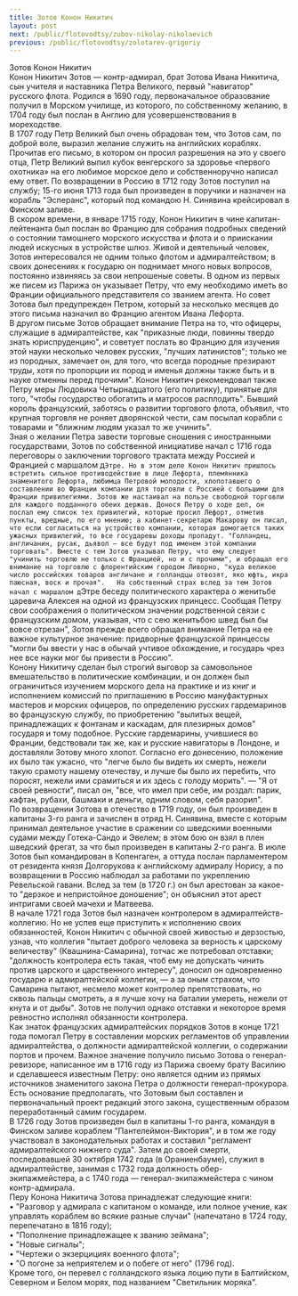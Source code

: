 ```yaml
---
title: Зотов Конон Никитич
layout: post
next: /public/flotovodtsy/zubov-nikolay-nikolaevich
previous: /public/flotovodtsy/zolotarev-grigoriy
---
```


Зотов Конон Никитич  
Конон Никитич Зотов — контр-адмирал, брат Зотова Ивана Никитича, сын учителя и наставника Петра Великого, первый "навигатор" русского флота. Родился в 1690 году, первоначальное образование получил в Морском училище, из которого, по собственному желанию, в 1704 году был послан в Англию для усовершенствования в мореходстве.   
В 1707 году Петр Великий был очень обрадован тем, что Зотов сам, по доброй воле, выразил желание служить на английских кораблях. Прочитав его письмо, в котором он просил разрешения на это у своего отца, Петр Великий выпил кубок венгерского за здоровье «первого охотника» на его любимое морское дело и собственноручно написал ему ответ. По возвращении в Россию в 1712 году Зотов поступил на службу; 15-го июня 1713 года был произведен в поручики и назначен на корабль "Эсперанс", который под командою H. Синявина крейсировал в Финском заливе.   
В скором времени, в январе 1715 году, Конон Никитич в чине капитан-лейтенанта был послан во Францию для собрания подробных сведений о состоянии тамошнего морского искусства и флота и о приискании людей искусных в устройстве шлюз. Живой и деятельный человек, Зотов интересовался не одним только флотом и адмиралтейством; в своих донесениях к государю он поднимает много новых вопросов, постоянно извиняясь за свои непрошеные советы. В одном из первых же писем из Парижа он указывает Петру, что ему необходимо иметь во Франции официального представителя со званием агента. Но совет Зотова был предупрежден Петром, который за несколько месяцев до этого письма назначил во Францию агентом Ивана Лефорта.   
В другом письме Зотов обращает внимание Петра на то, что офицеры, служащие в адмиралтействе, как "приказные люди, повинны твердо знать юриспруденцию", и советует послать во Францию для изучения этой науки несколько человек русских, "лучших латинистов"; только не из породных, замечает он, для того, что всегда породные презирают труды, хотя по пропорции их пород и именья должны также быть и в науке отменны перед прочими". Конон Никитич рекомендовал также Петру меры Людовика Четырнадцатого (его политику), принятые для того, "чтобы государство обогатить и матросов расплодить". Бывший король французский, заботясь о развитии торгового флота, объявил, что крупная торговля не роняет дворянской чести, сам посылал корабли с товарами и "ближним людям указал то же учинить".   
Зная о желании Петра завести торговые сношения с иностранными государствами, Зотов по собственной инициативе начал с 1716 года переговоры о заключении торгового трактата между Россией и Францией с маршалом д`Этре. Но в этом деле Конон Никитич пришлось встретить сильное противодействие в лице Лефорта, племянника знаменитого Лефорта, любимца Петровой молодости, хлопотавшего о составлении во Франции компании для торговли с Россией с большими для Франции привилегиями. Зотов же настаивал на пользе свободной торговли для каждого подданного обеих держав. Донося Петру о ходе дел, он послал ему список тех привилегий, которые просил Лефорт, отметив пункты, вредные, по его мнению; а кабинет-секретарю Макарову он писал, что если согласиться на устройство компании, которая домогается таких ужасных привилегий, то все государевы доходы пропадут. "Голландец, англичанин, русак, дьявол — все будут под именем этой компании торговать". Вместе с тем Зотов указывал Петру, что ему следует "учинить торговлю не только с Францией, но и с прочими", и обращал его внимание на торговлю с флорентийским городом Ливорно, "куда великое число российских товаров англичане и голландцы отвозят, яко юфть, икра паюсная, воск и прочая".  
На собственный страх вслед за тем Зотов начал с маршалом д`Этре беседу политического характера о женитьбе царевича Алексея на одной из французских принцесс. Сообщая Петру свои соображения о политическом значении родственной связи с французским домом, указывая, что с сею женитьбою швед был бы вовсе отрезан", Зотов прежде всего обращал внимание Петра на ее важное культурное значение: придворные французской принцессы "могли бы ввести у нас в обычай учтивое обхождение, и государь чрез нее все науки мог бы привести в Россию".   
Конону Никитичу сделан был строгий выговор за самовольное вмешательство в политические комбинации, и он должен был ограничиться изучением морского дела на практике и из книг и исполнением комиссий по приглашению в Россию мануфактурных мастеров и морских офицеров, по определению русских гардемаринов во французскую службу, по приобретению "вылитых вещей, принадлежащих к фонтанам и каскадам, для плезирных домов" государя и тому подобное. Русские гардемарины, учившиеся во Франции, бедствовали так же, как и русские навигаторы в Лондоне, и доставляли Зотову много хлопот. Согласно его донесению, положение их было так ужасно, что "легче было бы видеть их смерть, нежели такую срамоту нашему отечеству, и лучше бы было их перебить, что поросят, нежели ими срамиться и их здесь с голоду морить". — "Я от своей ревности", писал он, "все, что имел при себе, им роздал: парик, кафтан, рубахи, башмаки и деньги, одним словом, себя разорил".  
По возвращении Зотова в отечество в 1719 году, он был произведен в капитаны 3-го ранга и зачислен в отряд Н. Синявина, вместе с которым принимал деятельное участие в сражении со шведскими военными судами между Готека-Сандо и Эвелем; в этом бою он взял в плен шведский фрегат, за что был произведен в капитаны 2-го ранга. В июле Зотов был командирован в Копенгаген, а оттуда послан парламентером от резидента князя Долгорукова к английскому адмиралу Норису, а по возвращении в Россию наблюдал за работами по укреплению Ревельской гавани. Вслед за тем (в 1720 г.) он был арестован за какое-то "дерзкое и непристойное доношение"; он объяснил этот арест интригами своей мачехи и Матвеева.   
В начале 1721 года Зотов был назначен контролером в адмиралтейств-коллегию. Но не успев еще приступить к исполнению своих обязанностей, Конон Никитич с обычной своей живостью и дерзостью, узнав, что коллегия "пытает доброго человека за верность к царскому величеству" (Квашнина-Самарина), тотчас же потребовал отставки; "должность контролера есть такая, чтоб ему не допускать чинить против царского и царственного интересу", доносил он одновременно государю и адмиралтейской коллегии, — а за оным страхом, что Самарина пытают, несмело может контролер препятствовать, но сквозь пальцы смотреть, а я лучше хочу на баталии умереть, нежели от кнута и от дыбы". Зотов не получил однако отставки и некоторое время ревностно исполнял обязанности контролера.  
Как знаток французских адмиралтейских порядков Зотов в конце 1721 года помогал Петру в составлении морских регламентов об управлении адмиралтейства, о должности адмиралтейской коллегии, о содержании портов и прочем. Важное значение получило письмо Зотова о генерал-ревизоре, написанное им в 1716 году из Парижа своему брату Василию и сделавшееся известным Петру: оно является одним из прямых источников знаменитого закона Петра о должности генерал-прокурора. Есть основание предполагать, что Зотовым был составлен и первоначальный проект редакций этого закона, существенным образом переработанный самим государем.   
В 1726 году Зотов произведен был в капитаны 1-го ранга, командуя в Финском заливе кораблем "Пантелеймон-Виктория", и в том же году участвовал в законодательных работах и составил "регламент адмиралтейского нижнего суда". Затем до своей смерти, последовавшей 30 октября 1742 года (в Ораниенбауме), служил в адмиралтействе, занимая с 1732 года должность обер-экипажмейстера, а с 1740 года — генерал-экипажмейстера с чином контр-адмирала.  
Перу Конона Никитича Зотова принадлежат следующие книги:   
• "Разговор у адмирала с капитаном о команде, или полное учение, как управлять кораблем во всякие разные случаи" (напечатано в 1724 году, перепечатано в 1816 году);   
• "Пополнение принадлежащее к званию зеймана";   
• "Новые сигналы";   
• "Чертежи о экзерцициях военного флота";   
• "О погоне за неприятелем и о побеге от него" (1796 год).   
Кроме того, он перевел с голландского языка лоцию пути в Балтийском, Северном и Белом морях, под названием "Светильник моряка".  
   
 